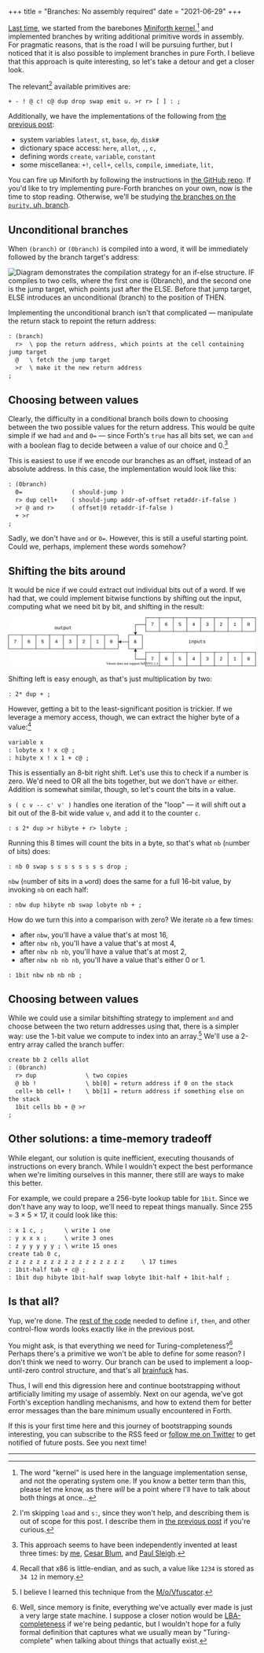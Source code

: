 +++
title = "Branches: No assembly required"
date = "2021-06-29"
+++

[Last time,][prev] we started from the barebones [Miniforth kernel],[^kernel] and
implemented branches by writing additional primitive words in assembly. For
pragmatic reasons, that is the road I will be pursuing further, but I noticed
that it is also possible to implement branches in pure Forth. I believe that
this approach is quite interesting, so let's take a detour and get a closer
look. <!-- more -->

The relevant[^relevant] available primitives are:

```
+ - ! @ c! c@ dup drop swap emit u. >r r> [ ] : ;
```

Additionally, we have the implementations of the following from [the previous
post][prev]:

- system variables `latest`, `st`, `base`, `dp`, `disk#`
- dictionary space access: `here`, `allot`, `,`, `c,`
- defining words `create`, `variable`, `constant`
- some miscellanea: `+!`, `cell+`, `cells`, `compile`, `immediate`, `lit,`

You can fire up Miniforth by following the instructions in [the GitHub
repo][github]. If you'd like to try implementing pure-Forth branches on your
own, now is the time to stop reading. Otherwise, we'll be studying [the branches
on the `purity`, uh, branch][purity].

## Unconditional branches

When `(branch)` or `(0branch)` is compiled into a word, it will be immediately
followed by the branch target's address:

![Diagram demonstrates the compilation strategy for an if-else structure. IF
compiles to two cells, where the first one is (0branch), and the second one is
the jump target, which points just after the ELSE. Before that jump target, ELSE
introduces an unconditional (branch) to the position of THEN.](../branches/branches.svg)

Implementing the unconditional branch isn't that complicated — manipulate the
return stack to repoint the return address:

```fth
: (branch)
  r>  \ pop the return address, which points at the cell containing jump target
  @   \ fetch the jump target
  >r  \ make it the new return address
;
```

## Choosing between values

Clearly, the difficulty in a conditional branch boils down to choosing between
the two possible values for the return address. This would be quite simple if we
had `and` and `0=` — since Forth's `true` has all bits set, we can `and` with a
boolean flag to decide between a value of our choice and 0.[^bitwise]

This is easiest to use if we encode our branches as an offset, instead of an
absolute address. In this case, the implementation would look like this:

```fth
: (0branch)
  0=              ( should-jump )
  r> dup cell+    ( should-jump addr-of-offset retaddr-if-false )
  >r @ and r>     ( offset|0 retaddr-if-false )
  + >r
;
```

Sadly, we don't have `and` or `0=`. However, this is still a useful starting
point. Could we, perhaps, implement these words somehow?

## Shifting the bits around

It would be nice if we could extract out individual bits out of a word. If we
had that, we could implement bitwise functions by shifting out the input,
computing what we need bit by bit, and shifting in the result:

![](shifting.svg)

Shifting left is easy enough, as that's just multiplication by two:

```fth
: 2* dup + ;
```

However, getting a bit to the least-significant position is trickier. If we
leverage a memory access, though, we can extract the higher byte of a
value:[^little-endian]

```fth
variable x
: lobyte x ! x c@ ;
: hibyte x ! x 1 + c@ ;
```

This is essentially an 8-bit right shift. Let's use this to check if a number is
zero. We'd need to OR all the bits together, but we don't have `or` either.
Addition is somewhat similar, though, so let's count the bits in a value.

`s ( c v -- c' v' )` handles one iteration of the "loop" — it will shift out a
bit out of the 8-bit wide value `v`, and add it to the counter `c`.

```fth
: s 2* dup >r hibyte + r> lobyte ;
```

Running this 8 times will count the bits in a byte, so that's what `nb`
(`n`umber of `b`its) does:

```fth
: nb 0 swap s s s s s s s s drop ;
```

`nbw` (`n`umber of `b`its in a `w`ord) does the same for a full 16-bit value, by
invoking `nb` on each half:

```fth
: nbw dup hibyte nb swap lobyte nb + ;
```

How do we turn this into a comparison with zero? We iterate `nb` a few times:

- after `nbw`, you'll have a value that's at most 16,
- after `nbw nb`, you'll have a value that's at most 4,
- after `nbw nb nb`, you'll have a value that's at most 2,
- after `nbw nb nb nb`, you'll have a value that's either 0 or 1.

```fth
: 1bit nbw nb nb nb ;
```

## Choosing between values

While we could use a similar bitshifting strategy to implement `and` and choose
between the two return addresses using that, there is a simpler way: use the
1-bit value we compute to index into an array.[^movfuscator] We'll use a 2-entry
array called the `b`ranch `b`uffer:

```fth
create bb 2 cells allot
: (0branch)
  r> dup              \ two copies
  @ bb !              \ bb[0] = return address if 0 on the stack
  cell+ bb cell+ !    \ bb[1] = return address if something else on the stack
  1bit cells bb + @ >r
;
```

## Other solutions: a time-memory tradeoff

While elegant, our solution is quite inefficient, executing thousands of
instructions on every branch. While I wouldn't expect the best performance when
we're limiting ourselves in this manner, there still are ways to make this
better.

For example, we could prepare a 256-byte lookup table for `1bit`. Since we don't
have any way to loop, we'll need to repeat things manually. Since 255 = 3 × 5
× 17, it could look like this:

```fth
: x 1 c, ;      \ write 1 one
: y x x x ;     \ write 3 ones
: z y y y y y ; \ write 15 ones
create tab 0 c,
z z z z z z z z z z z z z z z z z     \ 17 times
: 1bit-half tab + c@ ;
: 1bit dup hibyte 1bit-half swap lobyte 1bit-half + 1bit-half ;
```

## Is that all?

Yup, we're done. The [rest of the code][block2] needed to define `if`, `then`,
and other control-flow words looks exactly like in the previous post.

You might ask, is that everything we need for Turing-completeness?[^turing]
Perhaps there's a primitive we won't be able to define for some reason? I don't
think we need to worry. Our branch can be used to implement a loop-until-zero
control structure, and that's all [brainfuck] has.

Thus, I will end this digression here and continue bootstrapping without
artificially limiting my usage of assembly. Next on our agenda, we've got
Forth's exception handling mechanisms, and how to extend them for better error
messages than the bare minimum usually encountered in Forth.

If this is your first time here and this journey of bootstrapping sounds
interesting, you can subscribe to the RSS feed or [follow me on
Twitter][twitter] to get notified of future posts. See you next time!

---

[^kernel]: The word "kernel" is used here in the language implementation sense,
  and not the operating system one. If you know a better term than this, please
  let me know, as there *will* be a point where I'll have to talk about both
  things at once...

[^relevant]: I'm skipping `load` and `s:`, since they won't help, and describing
  them is out of scope for this post. I describe them in [the previous
  post][prev] if you're curious.

[^bitwise]: This approach seems to have been independently invented at least
  three times: by [me][bitwise-me], [Cesar Blum][bitwise-sector], and [Paul
  Sleigh][bitwise-comment].

[^little-endian]: Recall that x86 is little-endian, and as such, a value like
  `1234` is stored as `34 12` in memory.

[^movfuscator]: I believe I learned this technique from the
  [M/o/Vfuscator][mov].

[^turing]: Well, since memory is finite, everything we've actually ever made is
  just a very large state machine. I suppose a closer notion would be
  [LBA-completeness][LBA] if we're being pedantic, but I wouldn't hope for a
  fully formal definition that captures what we usually mean by
  "Turing-complete" when talking about things that actually exist.

[prev]: @/bootstrap/branches/index.md
[Miniforth kernel]: @/bootstrap/miniforth/index.md
[github]: https://github.com/NieDzejkob/miniforth/tree/post2#building-a-disk-image
[purity]: https://github.com/NieDzejkob/miniforth/blob/purity/block1.fth
[brainfuck]: https://esolangs.org/wiki/Brainfuck
[LBA]: https://en.wikipedia.org/wiki/Linear_bounded_automaton
[bitwise-me]: https://github.com/NieDzejkob/2klinux/blob/b4f435cd0c265b9bee28d02be6d1fc177f3847b3/image-files/stage1.frt#L130
[bitwise-sector]: https://github.com/cesarblum/sectorforth/blob/32031ac6e77e30817c2f65ba11b1ccda07d564f9/examples/01-helloworld.f#L55-L57
[bitwise-comment]: https://github.com/NieDzejkob/niedzejkob.p4.team/issues/2#issuecomment-867288663
[mov]: https://www.youtube.com/watch?v=R7EEoWg6Ekk
[twitter]: https://twitter.com/NieDzejkob
[block2]: https://github.com/NieDzejkob/miniforth/blob/purity/block2.fth

